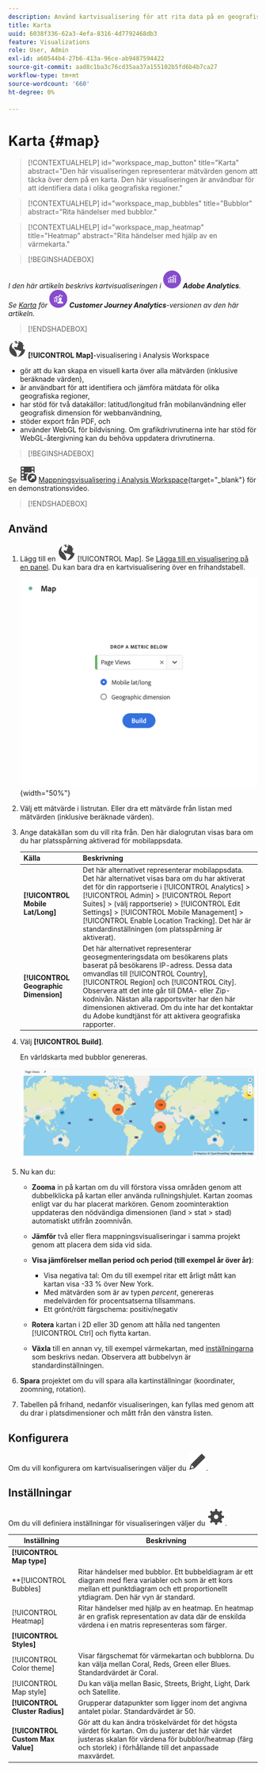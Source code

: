 ```yaml
---
description: Använd kartvisualisering för att rita data på en geografisk kartvyalisering.
title: Karta
uuid: 6038f336-62a3-4efa-8316-4d7792468db3
feature: Visualizations
role: User, Admin
exl-id: a60544b4-27b6-413a-96ce-ab9487594422
source-git-commit: aad8c1ba3c76cd35aa37a155102b5fd6b4b7ca27
workflow-type: tm+mt
source-wordcount: '660'
ht-degree: 0%

---
```


# Karta {#map}

<!-- markdownlint-disable MD034 -->

<!-- markdownlint-disable MD034 -->

>[!CONTEXTUALHELP]
>id="workspace_map_button"
>title="Karta"
>abstract="Den här visualiseringen representerar mätvärden genom att täcka över dem på en karta. Den här visualiseringen är användbar för att identifiera data i olika geografiska regioner."

<!-- markdownlint-enable MD034 -->

<!-- markdownlint-disable MD034 -->

>[!CONTEXTUALHELP]
>id="workspace_map_bubbles"
>title="Bubblor"
>abstract="Rita händelser med bubblor."

<!-- markdownlint-enable MD034 -->

<!-- markdownlint-disable MD034 -->

>[!CONTEXTUALHELP]
>id="workspace_map_heatmap"
>title="Heatmap"
>abstract="Rita händelser med hjälp av en värmekarta."

<!-- markdownlint-enable MD034 -->


>[!BEGINSHADEBOX]

_I den här artikeln beskrivs kartvisualiseringen i_ ![AdobeAnalytics](/help/assets/icons/AdobeAnalytics.svg) _**Adobe Analytics**._<br/>_Se [Karta](https://experienceleague.adobe.com/en/docs/analytics-platform/using/cja-workspace/visualizations/map) för_ ![CustomerJourneyAnalytics](/help/assets/icons/CustomerJourneyAnalytics.svg) _**Customer Journey Analytics**-versionen av den här artikeln._

>[!ENDSHADEBOX]



![Globala](/help/assets/icons/Globe.svg) **[!UICONTROL Map]**-visualisering i Analysis Workspace

* gör att du kan skapa en visuell karta över alla mätvärden (inklusive beräknade värden),
* är användbart för att identifiera och jämföra mätdata för olika geografiska regioner,
* har stöd för två datakällor: latitud/longitud från mobilanvändning eller geografisk dimension för webbanvändning,
* stöder export från PDF, och
* använder WebGL för bildvisning. Om grafikdrivrutinerna inte har stöd för WebGL-återgivning kan du behöva uppdatera drivrutinerna.


>[!BEGINSHADEBOX]

Se ![VideoCheckedOut](/help/assets/icons/VideoCheckedOut.svg) [Mappningsvisualisering i Analysis Workspace](https://video.tv.adobe.com/v/23559/?quality=12){target="_blank"} för en demonstrationsvideo.

>[!ENDSHADEBOX]


## Använd

1. Lägg till en ![kartvysättning](/help/assets/icons/Globe.svg) [!UICONTROL Map]. Se [Lägga till en visualisering på en panel](freeform-analysis-visualizations.md#add-visualizations-to-a-panel). Du kan bara dra en kartvisualisering över en frihandstabell.

   ![Mappningskonfiguration](assets/map-configuration.png){width="50%"}

1. Välj ett mätvärde i listrutan. Eller dra ett mätvärde från listan med mätvärden (inklusive beräknade värden).
1. Ange datakällan som du vill rita från. Den här dialogrutan visas bara om du har platsspårning aktiverad för mobilappsdata.

   | Källa | Beskrivning |
   | --- | --- |
   | **[!UICONTROL Mobile Lat/Long]** | Det här alternativet representerar mobilappsdata. Det här alternativet visas bara om du har aktiverat det för din rapportserie i [!UICONTROL Analytics] > [!UICONTROL Admin] > [!UICONTROL Report Suites] > (välj rapportserie) > [!UICONTROL Edit Settings] > [!UICONTROL Mobile Management] > [!UICONTROL Enable Location Tracking]. Det här är standardinställningen (om platsspårning är aktiverat). |
   | **[!UICONTROL Geographic Dimension]** | Det här alternativet representerar geosegmenteringsdata om besökarens plats baserat på besökarens IP-adress. Dessa data omvandlas till [!UICONTROL Country], [!UICONTROL Region] och [!UICONTROL City]. Observera att det inte går till DMA- eller Zip-kodnivån. Nästan alla rapportsviter har den här dimensionen aktiverad. Om du inte har det kontaktar du Adobe kundtjänst för att aktivera geografiska rapporter. |

1. Välj **[!UICONTROL Build]**.

   En världskarta med bubblor genereras.

   ![](assets/bubble-world-view.png)

1. Nu kan du:

   * **Zooma** in på kartan om du vill förstora vissa områden genom att dubbelklicka på kartan eller använda rullningshjulet. Kartan zoomas enligt var du har placerat markören. Genom zoominteraktion uppdateras den nödvändiga dimensionen (land > stat > stad) automatiskt utifrån zoomnivån.
   * **Jämför** två eller flera mappningsvisualiseringar i samma projekt genom att placera dem sida vid sida.
   * **Visa jämförelser mellan period och period (till exempel år över år)**:

      * Visa negativa tal: Om du till exempel ritar ett årligt mått kan kartan visa -33 % över New York.
      * Med mätvärden som är av typen *percent*, genereras medelvärden för procentsatserna tillsammans.
      * Ett grönt/rött färgschema: positiv/negativ

   * **Rotera** kartan i 2D eller 3D genom att hålla ned tangenten [!UICONTROL Ctrl] och flytta kartan.

   * **Växla** till en annan vy, till exempel värmekartan, med [inställningarna](/help/analyze/analysis-workspace/visualizations/map-visualization.md#section_5F89C620A6AA42BC8E0955478B3A427E) som beskrivs nedan. Observera att bubbelvyn är standardinställningen.

1. **Spara** projektet om du vill spara alla kartinställningar (koordinater, zoomning, rotation).
1. Tabellen på frihand, nedanför visualiseringen, kan fyllas med genom att du drar i platsdimensioner och mått från den vänstra listen.



## Konfigurera

Om du vill konfigurera om kartvisualiseringen väljer du ![Redigera](/help/assets/icons/Edit.svg).


## Inställningar

Om du vill definiera inställningar för visualiseringen väljer du ![Inställning](/help/assets/icons/Setting.svg).

| Inställning | Beskrivning |
|--- |--- |
| **[!UICONTROL Map type]** | |
| **[!UICONTROL Bubbles] | Ritar händelser med bubblor. Ett bubbeldiagram är ett diagram med flera variabler och som är ett kors mellan ett punktdiagram och ett proportionellt ytdiagram. Den här vyn är standard. |
| [!UICONTROL Heatmap] | Ritar händelser med hjälp av en heatmap. En heatmap är en grafisk representation av data där de enskilda värdena i en matris representeras som färger. |
| **[!UICONTROL Styles]** | |
| [!UICONTROL Color theme] | Visar färgschemat för värmekartan och bubblorna. Du kan välja mellan Coral, Reds, Green eller Blues. Standardvärdet är Coral. |
| [!UICONTROL Map style] | Du kan välja mellan Basic, Streets, Bright, Light, Dark och Satellite. |
| **[!UICONTROL Cluster Radius]** | Grupperar datapunkter som ligger inom det angivna antalet pixlar. Standardvärdet är 50. |
| **[!UICONTROL Custom Max Value]** | Gör att du kan ändra tröskelvärdet för det högsta värdet för kartan. Om du justerar det här värdet justeras skalan för värdena för bubblor/heatmap (färg och storlek) i förhållande till det anpassade maxvärdet. |

<!--
## Build a time-parting heatmap

Here is a video on the topic:

>[!VIDEO](https://video.tv.adobe.com/v/26991/?quality=12)

-->

